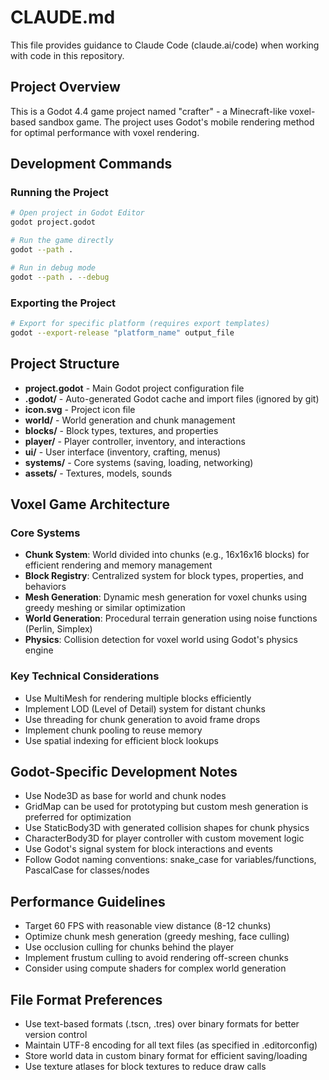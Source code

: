 # CLAUDE.md

This file provides guidance to Claude Code (claude.ai/code) when working with code in this repository.

## Project Overview

This is a Godot 4.4 game project named "crafter" - a Minecraft-like voxel-based sandbox game. The project uses Godot's mobile rendering method for optimal performance with voxel rendering.

## Development Commands

### Running the Project
```bash
# Open project in Godot Editor
godot project.godot

# Run the game directly
godot --path . 

# Run in debug mode
godot --path . --debug
```

### Exporting the Project
```bash
# Export for specific platform (requires export templates)
godot --export-release "platform_name" output_file
```

## Project Structure

- **project.godot** - Main Godot project configuration file
- **.godot/** - Auto-generated Godot cache and import files (ignored by git)
- **icon.svg** - Project icon file
- **world/** - World generation and chunk management
- **blocks/** - Block types, textures, and properties
- **player/** - Player controller, inventory, and interactions
- **ui/** - User interface (inventory, crafting, menus)
- **systems/** - Core systems (saving, loading, networking)
- **assets/** - Textures, models, sounds

## Voxel Game Architecture

### Core Systems
- **Chunk System**: World divided into chunks (e.g., 16x16x16 blocks) for efficient rendering and memory management
- **Block Registry**: Centralized system for block types, properties, and behaviors
- **Mesh Generation**: Dynamic mesh generation for voxel chunks using greedy meshing or similar optimization
- **World Generation**: Procedural terrain generation using noise functions (Perlin, Simplex)
- **Physics**: Collision detection for voxel world using Godot's physics engine

### Key Technical Considerations
- Use MultiMesh for rendering multiple blocks efficiently
- Implement LOD (Level of Detail) system for distant chunks
- Use threading for chunk generation to avoid frame drops
- Implement chunk pooling to reuse memory
- Use spatial indexing for efficient block lookups

## Godot-Specific Development Notes

- Use Node3D as base for world and chunk nodes
- GridMap can be used for prototyping but custom mesh generation is preferred for optimization
- Use StaticBody3D with generated collision shapes for chunk physics
- CharacterBody3D for player controller with custom movement logic
- Use Godot's signal system for block interactions and events
- Follow Godot naming conventions: snake_case for variables/functions, PascalCase for classes/nodes

## Performance Guidelines

- Target 60 FPS with reasonable view distance (8-12 chunks)
- Optimize chunk mesh generation (greedy meshing, face culling)
- Use occlusion culling for chunks behind the player
- Implement frustum culling to avoid rendering off-screen chunks
- Consider using compute shaders for complex world generation

## File Format Preferences

- Use text-based formats (.tscn, .tres) over binary formats for better version control
- Maintain UTF-8 encoding for all text files (as specified in .editorconfig)
- Store world data in custom binary format for efficient saving/loading
- Use texture atlases for block textures to reduce draw calls